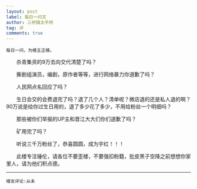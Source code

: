 ```yaml
---
layout: post
label: 每日一问文
author: 三桥镇太平桥
tag: 评
comments: true
---
```



    每日一问，为楼主正楼。 

　　杀青集资的9万去向交代清楚了吗？ 

　　撕剧组演员，编剧，原作者等等，进行网络暴力你道歉了吗？ 

　　人民网点名回应了吗？ 

　　生日会交的会费退完了吗？退了几个人？清单呢？微店退的还是私人退的啊？90万说是给你过生日用的，退了多少花了多少，不用给粉丝一个明细吗？ 

　　那些被你们举报的UP主和晋江大大们你们道歉了吗？ 

　　矿用完了吗？

　　听说三千万粉丝了，恭喜圆圆，成为宇红！！！ 

　　此楼专注锤伦，请各位不要歪楼，不要强扣粉籍，批皮黑子空降之前想想你家里人，请为他们积点德。 


---

    楼友评论:从未